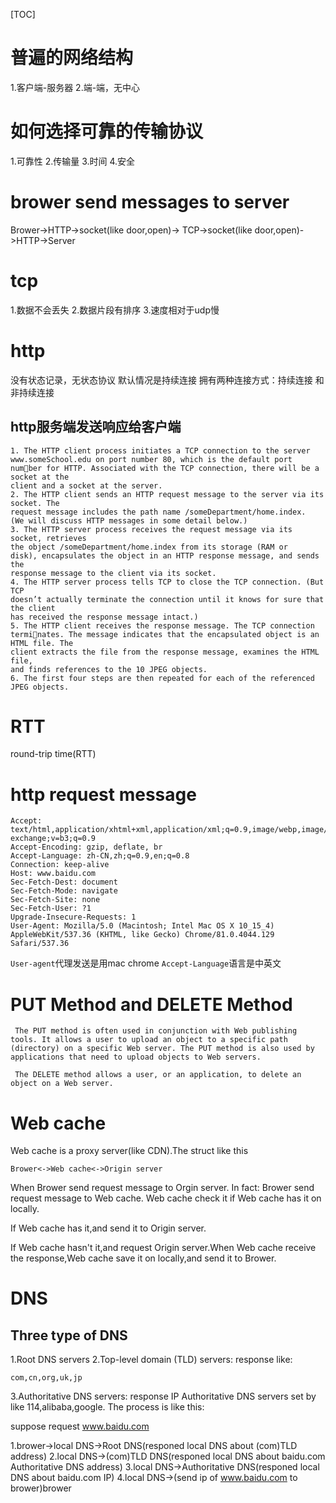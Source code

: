 [TOC]

# 普遍的网络结构
1.客户端-服务器
2.端-端，无中心

# 如何选择可靠的传输协议
1.可靠性
2.传输量
3.时间
4.安全

# brower send messages to server
Brower->HTTP->socket(like door,open)->
TCP->socket(like door,open)->HTTP->Server

# tcp
1.数据不会丢失
2.数据片段有排序
3.速度相对于udp慢

# http
没有状态记录，无状态协议
默认情况是持续连接
拥有两种连接方式：持续连接 和 非持续连接

## http服务端发送响应给客户端

```
1. The HTTP client process initiates a TCP connection to the server
www.someSchool.edu on port number 80, which is the default port number for HTTP. Associated with the TCP connection, there will be a socket at the
client and a socket at the server.
2. The HTTP client sends an HTTP request message to the server via its socket. The
request message includes the path name /someDepartment/home.index.
(We will discuss HTTP messages in some detail below.)
3. The HTTP server process receives the request message via its socket, retrieves
the object /someDepartment/home.index from its storage (RAM or
disk), encapsulates the object in an HTTP response message, and sends the
response message to the client via its socket.
4. The HTTP server process tells TCP to close the TCP connection. (But TCP
doesn’t actually terminate the connection until it knows for sure that the client
has received the response message intact.)
5. The HTTP client receives the response message. The TCP connection terminates. The message indicates that the encapsulated object is an HTML file. The
client extracts the file from the response message, examines the HTML file,
and finds references to the 10 JPEG objects.
6. The first four steps are then repeated for each of the referenced JPEG objects.
```

# RTT
 round-trip time(RTT)

# http request message
```
Accept: text/html,application/xhtml+xml,application/xml;q=0.9,image/webp,image/apng,*/*;q=0.8,application/signed-exchange;v=b3;q=0.9
Accept-Encoding: gzip, deflate, br
Accept-Language: zh-CN,zh;q=0.9,en;q=0.8
Connection: keep-alive
Host: www.baidu.com
Sec-Fetch-Dest: document
Sec-Fetch-Mode: navigate
Sec-Fetch-Site: none
Sec-Fetch-User: ?1
Upgrade-Insecure-Requests: 1
User-Agent: Mozilla/5.0 (Macintosh; Intel Mac OS X 10_15_4) AppleWebKit/537.36 (KHTML, like Gecko) Chrome/81.0.4044.129 Safari/537.36
```
`User-agent`代理发送是用mac chrome
`Accept-Language`语言是中英文

# PUT Method and DELETE Method
```
 The PUT method is often used in conjunction with Web publishing tools. It allows a user to upload an object to a specific path (directory) on a specific Web server. The PUT method is also used by applications that need to upload objects to Web servers. 
 
 The DELETE method allows a user, or an application, to delete an object on a Web server.
```

# Web cache
Web cache is a proxy server(like CDN).The struct like this
```
Brower<->Web cache<->Origin server
```
When Brower send request message to Orgin server.
In fact:
Brower send request message to Web cache.
Web cache check it if Web cache has it on locally.

If Web cache has it,and send it to Origin server.

If Web cache hasn't it,and request Origin server.When Web cache 
receive the response,Web cache save it on locally,and send it to Brower.

# DNS
## Three type of DNS
1.Root DNS servers
2.Top-level domain (TLD) servers:
response like:
```
com,cn,org,uk,jp
```
3.Authoritative DNS servers:
response IP
Authoritative DNS servers set by like 114,alibaba,google.
The process is like this:

suppose request www.baidu.com

1.brower->local DNS->Root DNS(responed local DNS about (com)TLD address)
2.local DNS->(com)TLD DNS(responed local DNS about baidu.com Authoritative DNS address)
3.local DNS->Authoritative DNS(responed local DNS about baidu.com IP)
4.local DNS->(send ip of www.baidu.com to brower)brower